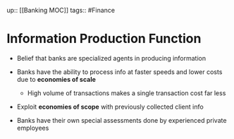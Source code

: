 up:: [[Banking MOC]]
tags:: #Finance 
# Information Production Function
- Belief that banks are specialized agents in producing information

- Banks have the ability to process info at faster speeds and lower costs due to **economies of scale**
	- High volume of transactions makes a single transaction cost far less
- Exploit **economies of scope** with previously collected client info
- Banks have their own special assessments done by experienced private employees